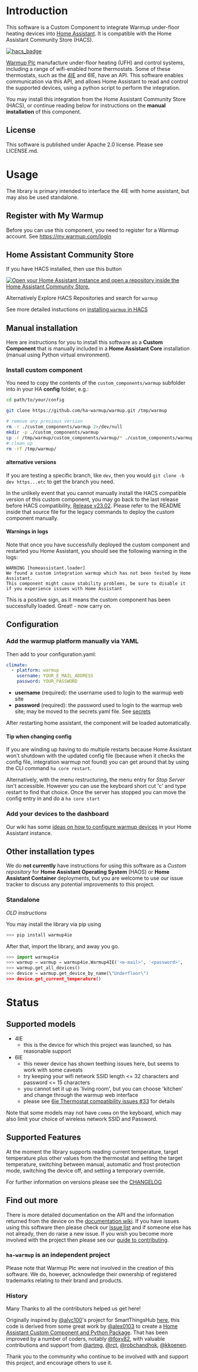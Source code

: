 # Introduction

This software is a Custom Component to integrate 
Warmup under-floor heating devices into 
[Home Assistant](https://www.home-assistant.io/). 
It is compatible with the Home Assistant Community Store (HACS).

[![hacs_badge](https://img.shields.io/badge/HACS-Default-41BDF5.svg)](https://github.com/hacs/integration)

[Warmup Plc](https://www.warmup.co.uk/) 
manufacture under-floor heating (UFH) and control systems, 
including a range of wifi-enabled home thermostats. 
Some of these thermostats, such as the 
[4IE](https://www.warmup.co.uk/thermostats/smart/4ie-underfloor-heating) 
and 6IE, have an API. 
This software enables communication via this API, 
and allows Home Assistant to read and control the supported devices, 
using a python script to perform the integration. 

You may install this integration from the 
Home Assistant Community Store (HACS), 
or continue reading below for instructions 
on the **manual installation** of this component.


## License

This software is published under Apache 2.0 license. Please see LICENSE.md.

# Usage

The library is primary intended to interface the 4IE with home
assistant, but may also be used standalone.

## Register with My Warmup

Before you can use this component, 
you need to register for a Warmup account. 
See <https://my.warmup.com/login>


## Home Assistant Community Store

If you have HACS installed, then use this button

[![Open your Home Assistant instance and open a repository inside the Home Assistant Community Store.](https://my.home-assistant.io/badges/hacs_repository.svg)](https://my.home-assistant.io/redirect/hacs_repository/?owner=ha-warmup&repository=warmup&category=integration)

Alternatively Explore HACS Repositories and search for `warmup`

See more detailed instuctions on [installing `warmup` in HACS](docs/install-in-HACS.md)


## Manual installation

Here are instructions for you to install this software as a 
**Custom Component** that is manually included 
in a **Home Assistant Core** installation 
(manual using Python virtual environment). 

### Install custom component

You need to copy the contents of the `custom_components/warmup` subfolder 
into in your HA **config** folder, e.g.:

```sh
cd path/to/your/config

git clone https://github.com/ha-warmup/warmup.git /tmp/warmup

# remove any previous version
rm -r ./custom_components/warmup 2>/dev/null
mkdir -p ./custom_components/warmup
cp -r /tmp/warmup/custom_components/warmup/* ./custom_components/warmup
# clean up
rm -rf /tmp/warmup/
```

#### alternative versions

If you are testing a specific branch, like `dev`, then you would `git clone -b dev https...etc` to get the branch you need. 

In the unlikely event that you cannot manually install 
the HACS compatible version of this custom component, 
you may go back to the last release before HACS compatibility, 
[Release v23.02](https://github.com/ha-warmup/warmup/releases/tag/v23.02). 
Please refer to the README inside that source file for the 
legacy commands to deploy the custom component manually.

#### Warnings in logs

Note that once you have successfully 
deployed the custom component and restarted you Home Assistant, 
you should see the following warning in the logs:

    WARNING [homeassistant.loader] 
    We found a custom integration warmup which has not been tested by Home Assistant. 
    This component might cause stability problems, be sure to disable it if you experience issues with Home Assistant

This is a positive sign, as it means 
the custom component has been successfully loaded. Great! - now carry on.


## Configuration

### Add the warmup platform manually via YAML

Then add to your configuration.yaml:

```yaml
climate:
  - platform: warmup
    username: YOUR_E_MAIL_ADDRESS
    password: YOUR_PASSWORD
```

-   **username** (required): the username used to login to the warmup
    web site
-   **password** (required): the password used to login to the warmup
    web site; may be moved to the secrets.yaml file. See
    [secrets](https://www.home-assistant.io/docs/configuration/secrets/)

After restarting home assistant, the component will be loaded
automatically.

#### Tip when changing config

If you are winding up having to do multiple restarts because Home Assistant won't shutdown with the updated config file (because when it checks the config file, integration warmup not found) you can get around that by using the CLI command `ha core restart`.    

Alternatively, with the menu restructuring, the menu entry for _Stop Server_ isn't accessible.  However you can use the keyboard short cut 'c' and type restart to find that choice. Once the server has stopped you can move the config entry in and do a `ha core start` 


### Add your devices to the dashboard

Our wiki has some [ideas on how to configure warmup
devices](https://github.com/ha-warmup/warmup/wiki/Configuration-ideas)
in your Home Assistant instance.


## Other installation types

We do **not currently** have instructions for using this software as 
a _Custom repository_ for **Home Assistant Operating System** (HAOS) 
or **Home Assistant Container** deployments, 
but you are welcome to use our issue tracker 
to discuss any potential improvements to this project. 


### Standalone

_OLD instructions_

You may install the library via pip using

```python
>>> pip install warmup4ie
```

After that, import the library, and away you go.

```python
>>> import warmup4ie
>>> warmup = warmup = warmup4ie.Warmup4IE('<e-mail>', '<password>',
>>> warmup.get_all_devices()
>>> device = warmup.get_device_by_name(\"Underfloor\") 
>>> device.get_current_temperature()
```




# Status

## Supported models

* 4IE
    - this is the device for which this project was launched, so has reasonable support
* 6IE
    - this newer device has shown teething issues here, but seems to work with some caveats
    - try keeping your wifi network SSID length <= 32 characters and password <= 15 characters
    - you cannot set it up as 'living room', but you can choose 'kitchen' and change through the warmup web interface 
    - please see [6ie Thermostat compatibility issues #33](https://github.com/ha-warmup/warmup/issues/33) for details

Note that some models may not have `comma` on the keyboard, which may also limit your choice of wireless network SSID and Password.

## Supported Features

At the moment the library supports reading current temperature, target
temperature plus other values from the thermostat and setting the target
temperature, switching between manual, automatic and frost protection
mode, switching the device off, and setting a temporary override.

For further information on versions please see the
[CHANGELOG](https://github.com/ha-warmup/warmup/blob/master/CHANGELOG.md)

## Find out more

There is more detailed documentation on the API and the information
returned from the device on the [documentation
wiki](https://github.com/ha-warmup/warmup/wiki). If you have issues
using this software then please check our [Issue
list](https://github.com/ha-warmup/warmup/issues) and if someone else
has not already, then do raise a new issue. If you wish you become more
involved with the project then please see our [guide to
contributing](https://github.com/ha-warmup/warmup/blob/master/CONTRIBUTING.md).

### `ha-warmup` is an independent project

Please note that Warmup Plc were not involved 
in the creation of this software. 
We do, however, acknowledge their ownership of 
registered trademarks relating to their brand and products. 

### History

Many Thanks to all the contributors helped us get here!

Originally inspired by 
[\@alyc100](https://github.com/alyc100)\'s
project for SmartThingsHub
[here](https://github.com/alyc100/SmartThingsPublic/blob/master/devicetypes/alyc100/warmup-4ie.src/warmup-4ie.groovy), 
this code is derived from some great work by
[\@alex0103](https://github.com/alex-0103) to create a [Home Assistant
Custom Component and Python
Package](https://github.com/alex-0103/warmup4IE). 
That has been improved by a number of coders, notably
[\@foxy82](https://github.com/foxy82/warmup4IE), 
with valuable contributions and support from 
[\@artmg](https://github.com/artmg/warmup), 
[\@rct](https://github.com/rct/warmup), 
[\@robchandhok](https://github.com/robchandhok/warmup),
[\@kkoenen](https://github.com/kkoenen/warmup).
 
Thank you to the community who continue to 
be involved with and support this project, 
and encourage others to use it. 

